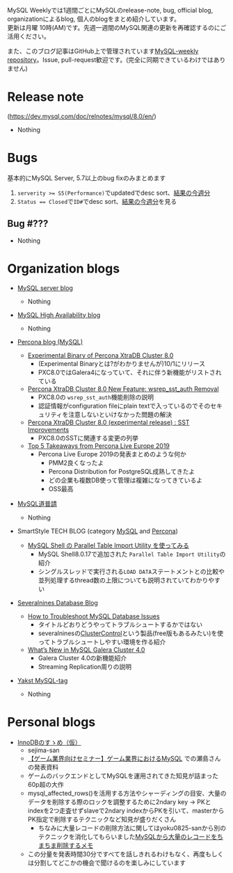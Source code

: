 MySQL Weeklyでは1週間ごとにMySQLのrelease-note, bug, official blog, organizationによるblog, 個人のblogをまとめ紹介しています。  
更新は月曜 10時(AM)です。先週一週間のMySQL関連の更新を再確認するのにご活用ください。

また、このブログ記事はGitHub上で管理されています[MySQL-weekly repository](https://github.com/tom--bo/MySQL-weekly)。Issue, pull-request歓迎です。(完全に同期できているわけではありません)


# Release note

(https://dev.mysql.com/doc/relnotes/mysql/8.0/en/)

- Nothing

# Bugs

基本的にMySQL Server, 5.7以上のbug fixのみまとめます

1. `serverity >= S5(Performance)`でupdatedでdesc sort、[結果の今週分](https://bugs.mysql.com/search.php?cmd=display&status=All&severity=-5&os=5&bug_age=0&order_by=mtime&direction=ASC&limit=30&mine=0&reorder_by=mtime)
1. `Status == Closed`で`ID#`でdesc sort、[結果の今週分](https://bugs.mysql.com/search.php?search_for=&status=Closed&severity=&limit=10&order_by=id&cmd=display&direction=DESC&os=0&phpver=&bug_age=0)を見る


## Bug #???

- Nothing

# Organization blogs

- [MySQL server blog](https://mysqlserverteam.com/)
  - Nothing

- [MySQL High Availability blog](https://mysqlhighavailability.com/)
  - Nothing

- [Percona blog (MySQL)](https://www.percona.com/blog/)
  - [Experimental Binary of Percona XtraDB Cluster 8.0](https://www.percona.com/blog/2019/10/01/experimental-binary-of-percona-xtradb-cluster-8-0/)
    - (Experimental Binaryとは?がわかりませんが)10/1にリリース
    - PXC8.0ではGalera4になっていて、それに伴う新機能がリストされている
  - [Percona XtraDB Cluster 8.0 New Feature: wsrep_sst_auth Removal](https://www.percona.com/blog/2019/10/03/percona-xtradb-cluster-8-0-new-feature-wsrep_sst_auth-removal/)
    - PXC8.0の `wsrep_sst_auth`機能削除の説明
    - 認証情報がconfiguration fileにplain textで入っているのでそのセキュリティを注意しないといけなかった問題の解決
  - [Percona XtraDB Cluster 8.0 (experimental release) : SST Improvements](https://www.percona.com/blog/2019/10/04/percona-xtradb-cluster-8-0-experimental-release-sst-improvements/)
    - PXC8.0のSSTに関連する変更の列挙
  - [Top 5 Takeaways from Percona Live Europe 2019](https://www.percona.com/blog/2019/10/04/top-5-takeaways-from-percona-live-europe-2019/)
    - Percona Live Europe 2019の発表まとめのような何か
      - PMM2良くなったよ
      - Percona Distribution for PostgreSQL成熟してきたよ
      - どの企業も複数DB使って管理は複雑になってきているよ
      - OSS最高    

- [MySQL道普請](https://gihyo.jp/dev/serial/01/mysql-road-construction-news)
  - Nothing

- SmartStyle TECH BLOG (category [MySQL](https://www.s-style.co.jp/blog/category/tech/mysql/) and [Percona](https://www.s-style.co.jp/blog/category/tech/percona/))
  - [MySQL Shell の Parallel Table Import Utility を使ってみる](https://www.s-style.co.jp/blog/2019/10/5248/)
    - MySQL Shell8.0.17で追加された `Parallel Table Import Utility`の紹介
    - シングルスレッドで実行される`LOAD DATA`ステートメントとの比較や並列処理するthread数の上限についても説明されていてわかりやすい
- [Severalnines Database Blog](https://severalnines.com/database-blog)
  - [How to Troubleshoot MySQL Database Issues](https://severalnines.com/database-blog/how-troubleshoot-mysql-database-issues)
    - タイトルどおりどうやってトラブルシュートするかではない
    - severalninesの[ClusterControl](https://severalnines.com/product/clustercontrol/for_mysql)という製品(free版もあるみたい)を使ってトラブルシュートしやすい環境を作る紹介
  - [What’s New in MySQL Galera Cluster 4.0](https://severalnines.com/database-blog/what-s-new-mysql-galera-cluster-40)
    - Galera Cluster 4.0の新機能紹介
    - Streaming Replication周りの説明

- [Yakst MySQL-tag](https://yakst.com/ja/tags/mysql)
  - Nothing


# Personal blogs

- [InnoDBのすゝめ（仮）](https://www.slideshare.net/takanorisejima/innodb-178140575)
  - sejima-san
  - [【ゲーム業界向けセミナー】ゲーム業界におけるMySQL](https://eventreg.oracle.com/profile/web/index.cfm?PKwebID=0x671081abcd) での瀬島さんの発表資料
  - ゲームのバックエンドとしてMySQLを運用されてきた知見が詰まった60p超の大作
  - mysql_affected_rows()を活用する方法やシャーディングの目安、大量のデータを削除する際のロックを調整するために2ndary key -> PKとindexを2つ走査せずslaveで2ndary indexからPKを引いて、masterからPK指定で削除するテクニックなど知見が盛りだくさん
    - ちなみに大量レコードの削除方法に関してはyoku0825-sanから別のテクニックを消化してもらいました[MySQLから大量のレコードをちまちま削除するメモ](https://yoku0825.blogspot.com/2017/11/mysql.html)
  - この分量を発表時間30分ですべてを話しきれるわけもなく、再度もしくは分割してどこかの機会で聞けるのを楽しみにしています

